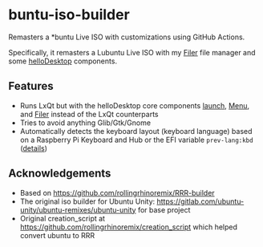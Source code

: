 # buntu-iso-builder

Remasters a *buntu Live ISO with customizations using GitHub Actions.

Specifically, it remasters a Lubuntu Live ISO with my [Filer](https://github.com/probonopd/Filer/) file manager and some [helloDesktop](https://hellosystem.github.io/docs/) components.

## Features

* Runs LxQt but with the helloDesktop core components [launch](https://github.com/helloSystem/launch/), [Menu](https://github.com/helloSystem/Menu), and [Filer](https://github.com/probonopd/Filer/) instead of the LxQt counterparts
* Tries to avoid anything Glib/Gtk/Gnome
* Automatically detects the keyboard layout (keyboard language) based on a Raspberry Pi Keyboard and Hub or the EFI variable `prev-lang:kbd` ([details](github.com/probonopd/casper-language-autodetection))

## Acknowledgements

* Based on https://github.com/rollingrhinoremix/RRR-builder
* The original iso builder for Ubuntu Unity: https://gitlab.com/ubuntu-unity/ubuntu-remixes/ubuntu-unity for base project
* Original creation_script at https://github.com/rollingrhinoremix/creation_script which helped convert ubuntu to RRR
